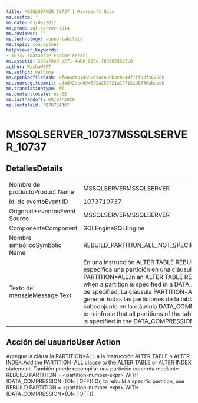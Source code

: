 ```yaml
---
title: MSSQLSERVER_10737 | Microsoft Docs
ms.custom: ''
ms.date: 03/06/2017
ms.prod: sql-server-2014
ms.reviewer: ''
ms.technology: supportability
ms.topic: conceptual
helpviewer_keywords:
- 10737 (Database Engine error)
ms.assetid: 208af6ed-b271-4ab8-803e-7666025385c8
author: MashaMSFT
ms.author: mathoma
ms.openlocfilehash: df8a4de014552d3aca00b3eb244f7ff8df56756b
ms.sourcegitcommit: ad4d92dce894592a259721a1571b1d8736abacdb
ms.translationtype: MT
ms.contentlocale: es-ES
ms.lasthandoff: 08/04/2020
ms.locfileid: "87675436"
---
```

# <a name="mssqlserver_10737"></a><span data-ttu-id="911be-102">MSSQLSERVER_10737</span><span class="sxs-lookup"><span data-stu-id="911be-102">MSSQLSERVER_10737</span></span>
    
## <a name="details"></a><span data-ttu-id="911be-103">Detalles</span><span class="sxs-lookup"><span data-stu-id="911be-103">Details</span></span>  
  
|||  
|-|-|  
|<span data-ttu-id="911be-104">Nombre de producto</span><span class="sxs-lookup"><span data-stu-id="911be-104">Product Name</span></span>|<span data-ttu-id="911be-105">MSSQLSERVER</span><span class="sxs-lookup"><span data-stu-id="911be-105">MSSQLSERVER</span></span>|  
|<span data-ttu-id="911be-106">Id. de evento</span><span class="sxs-lookup"><span data-stu-id="911be-106">Event ID</span></span>|<span data-ttu-id="911be-107">10737</span><span class="sxs-lookup"><span data-stu-id="911be-107">10737</span></span>|  
|<span data-ttu-id="911be-108">Origen de eventos</span><span class="sxs-lookup"><span data-stu-id="911be-108">Event Source</span></span>|<span data-ttu-id="911be-109">MSSQLSERVER</span><span class="sxs-lookup"><span data-stu-id="911be-109">MSSQLSERVER</span></span>|  
|<span data-ttu-id="911be-110">Componente</span><span class="sxs-lookup"><span data-stu-id="911be-110">Component</span></span>|<span data-ttu-id="911be-111">SQLEngine</span><span class="sxs-lookup"><span data-stu-id="911be-111">SQLEngine</span></span>|  
|<span data-ttu-id="911be-112">Nombre simbólico</span><span class="sxs-lookup"><span data-stu-id="911be-112">Symbolic Name</span></span>|<span data-ttu-id="911be-113">REBUILD_PARTITION_ALL_NOT_SPECIFIED</span><span class="sxs-lookup"><span data-stu-id="911be-113">REBUILD_PARTITION_ALL_NOT_SPECIFIED</span></span>|  
|<span data-ttu-id="911be-114">Texto del mensaje</span><span class="sxs-lookup"><span data-stu-id="911be-114">Message Text</span></span>|<span data-ttu-id="911be-115">En una instrucción ALTER TABLE REBUILD o ALTER INDEX REBUILD, cuando se especifica una partición en una cláusula DATA_COMPRESSION, se debe especificar PARTITION=ALL.</span><span class="sxs-lookup"><span data-stu-id="911be-115">In an ALTER TABLE REBUILD or ALTER INDEX REBUILD statement, when a partition is specified in a DATA_COMPRESSION clause, PARTITION=ALL must be specified.</span></span> <span data-ttu-id="911be-116">La cláusula PARTITION=ALL se utiliza para reforzar que se volverán a generar todas las particiones de la tabla o índice, aunque solo se especifique un subconjunto en la cláusula DATA_COMPRESSION.</span><span class="sxs-lookup"><span data-stu-id="911be-116">The PARTITION=ALL clause is used to reinforce that all partitions of the table or index will be rebuilt, even if only a subset is specified in the DATA_COMPRESSION clause.</span></span>|  
  
## <a name="user-action"></a><span data-ttu-id="911be-117">Acción del usuario</span><span class="sxs-lookup"><span data-stu-id="911be-117">User Action</span></span>  
 <span data-ttu-id="911be-118">Agregue la cláusula PARTITION=ALL a la instrucción ALTER TABLE o ALTER INDEX.</span><span class="sxs-lookup"><span data-stu-id="911be-118">Add the PARTITION=ALL clause to the ALTER TABLE or ALTER INDEX statement.</span></span> <span data-ttu-id="911be-119">También puede recompilar una partición concreta mediante REBUILD PARTITION = \<partition-number-expr> WITH (DATA_COMPRESSION={ON | OFF}).</span><span class="sxs-lookup"><span data-stu-id="911be-119">Or, to rebuild a specific partition, use REBUILD PARTITION = \<partition-number-expr> WITH (DATA_COMPRESSION={ON | OFF}).</span></span>  
  
  
